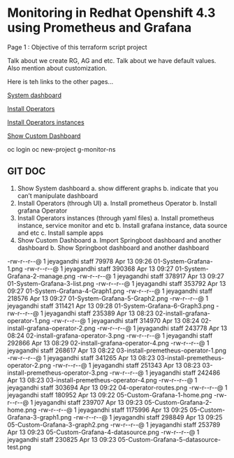 # Monitoring in Redhat Openshift 4.3 using Prometheus and Grafana

Page 1 : Objective of this terraform script project

Talk about we create RG, AG and etc.
Talk about we have default values. Also mention about customization.

Here is teh links to the other pages...

[System dashboard](01-system-dashboard) 

[Install Operators](02-install-operators) 

[Install Operators instances](03-install-operator-instances) 

[Show Custom Dashboard](04-custom-dashboard) 

oc login
oc new-project g-monitor-ns


GIT DOC
------
1. Show System dashboard
    a. show different graphs
    b. indicate that you can’t manipulate dashboard
2. Install Operators (through UI)
    a. Install prometheus Operator
    b. Install grafana Operator
3. Install Operators instances (through yaml files)
    a. Install prometheus instance, service monitor and etc
    b. Install grafana instance, data source and etc
    c. Install sample apps
3. Show Custom Dashboard
    a. Import Springboot dashboard and another dashboard
    b. Show Springboot dashboard and another dashboard


-rw-r--r--@ 1 jeyagandhi  staff    79978 Apr 13 09:26 01-System-Grafana-1.png
-rw-r--r--@ 1 jeyagandhi  staff   390368 Apr 13 09:27 01-System-Grafana-2-manage.png
-rw-r--r--@ 1 jeyagandhi  staff   378917 Apr 13 09:27 01-System-Grafana-3-list.png
-rw-r--r--@ 1 jeyagandhi  staff   353792 Apr 13 09:27 01-System-Grafana-4-Graph1.png
-rw-r--r--@ 1 jeyagandhi  staff   218576 Apr 13 09:27 01-System-Grafana-5-Graph2.png
-rw-r--r--@ 1 jeyagandhi  staff   311421 Apr 13 09:28 01-System-Grafana-6-Graph3.png
-rw-r--r--@ 1 jeyagandhi  staff   235389 Apr 13 08:23 02-install-grafana-operator-1.png
-rw-r--r--@ 1 jeyagandhi  staff   314970 Apr 13 08:24 02-install-grafana-operator-2.png
-rw-r--r--@ 1 jeyagandhi  staff   243778 Apr 13 08:24 02-install-grafana-operator-3.png
-rw-r--r--@ 1 jeyagandhi  staff   292866 Apr 13 08:29 02-install-grafana-operator-4.png
-rw-r--r--@ 1 jeyagandhi  staff   268617 Apr 13 08:22 03-install-premetheus-operator-1.png
-rw-r--r--@ 1 jeyagandhi  staff   341265 Apr 13 08:23 03-install-premetheus-operator-2.png
-rw-r--r--@ 1 jeyagandhi  staff   251343 Apr 13 08:23 03-install-premetheus-operator-3.png
-rw-r--r--@ 1 jeyagandhi  staff   242486 Apr 13 08:23 03-install-premetheus-operator-4.png
-rw-r--r--@ 1 jeyagandhi  staff   303694 Apr 13 09:22 04-operator-routes.png
-rw-r--r--@ 1 jeyagandhi  staff   180952 Apr 13 09:22 05-Custom-Grafana-1-home.png
-rw-r--r--@ 1 jeyagandhi  staff   239707 Apr 13 09:23 05-Custom-Grafana-2-home.png
-rw-r--r--@ 1 jeyagandhi  staff  1175996 Apr 13 09:25 05-Custom-Grafana-3-graph1.png
-rw-r--r--@ 1 jeyagandhi  staff   298849 Apr 13 09:25 05-Custom-Grafana-3-graph2.png
-rw-r--r--@ 1 jeyagandhi  staff   253789 Apr 13 09:23 05-Custom-Grafana-4-datasource.png
-rw-r--r--@ 1 jeyagandhi  staff   230825 Apr 13 09:23 05-Custom-Grafana-5-datasource-test.png